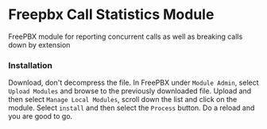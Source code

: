 Freepbx Call Statistics Module
==============================

FreePBX module for reporting concurrent calls as well as breaking calls down by extension

### Installation
Download, don't decompress the file.  In FreePBX under `Module Admin`, select `Upload Modules` and browse to the previously downloaded file.  Upload and then select `Manage Local Modules`, scroll down the list and click on the module.  Select `install` and then select the `Process` button.  Do a reload and you are good to go. 
